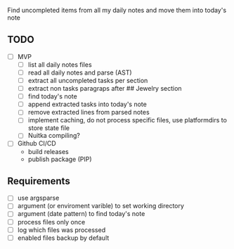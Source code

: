 Find uncompleted items from all my daily notes and move them into today's note

## TODO

- [ ] MVP
    - [ ] list all daily notes files
    - [ ] read all daily notes and parse (AST)
    - [ ] extract all uncompleted tasks per section
    - [ ] extract non tasks paragraps after ## Jewelry section
    - [ ] find today's note
    - [ ] append extracted tasks into today's note
    - [ ] remove extracted lines from parsed notes
    - [ ] implement caching, do not process specific files, use platformdirs to
      store state file
    - [ ] Nuitka compiling?
- [ ] Github CI/CD 
    - build releases
    - publish package (PIP)

## Requirements

- [ ] use argsparse
- [ ] argument (or enviroment varible) to set working directory
- [ ] argument (date pattern) to find today's note
- [ ] process files only once
- [ ] log which files was processed
- [ ] enabled files backup by default

